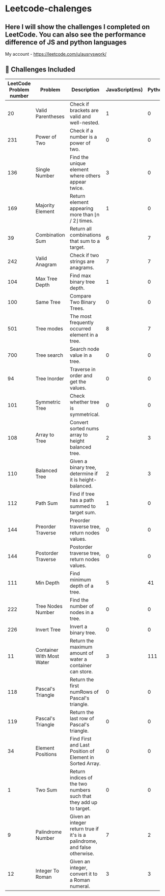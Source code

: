 # Leetcode-chalenges

## Here I will show the challenges I completed on LeetCode. You can also see the performance difference of JS and python languages

My account - https://leetcode.com/u/ausryswork/

## 🚀 Challenges Included

| LeetCode Problem number   | Problem           | Description                                        | JavaScript(ms) | Python(ms) | Time complexity |
| --- | ----------------- | -------------------------------------------------- | -------------- | ---------- |---------|
| 20   | Valid Parentheses | Check if brackets are valid and well-nested.       |       1         |  0          |  O (n)  |
| 231   | Power of Two      | Check if a number is a power of two.               |     0           |    0        |  O (1) |
| 136   | Single Number     | Find the unique element where others appear twice. |      3          |      0      | O (n) |
| 169   | Majority Element  | Return element appearing more than ⌊n / 2⌋ times.  |        1        |     0       | O (n)  |
| 39   | Combination Sum   | Return all combinations that sum to a target.      |         6       |     7       |O (n^t)   |
| 242   | Valid Anagram     | Check if two strings are anagrams.                 |        7        |      7      | O (n)  |
| 104 | Max Tree Depth    | Find max binary tree depth.                        | 1              | 0          |  O (n)   |
| 100 | Same Tree         | Compare Two Binary Trees.                           | 0              | 0          |  O (n) |
| 501 | Tree modes        | The most frequently occurred element in a tree.     | 8              | 7          |  O (n)  |
| 700 | Tree search       | Search node value in a tree.                        | 0              | 0          |  O (log (n))  |
| 94  | Tree Inorder      | Traverse in order and get the values.               | 0              | 0          |  O (n) |
| 101 | Symmetric Tree    | Check whether tree is symmetrical.                  | 0              | 0          | O (n)     |
| 108 | Array to Tree    | Convert sorted nums array to height balanced tree.                 | 2              | 3   | O (n)   |
| 110 | Balanced Tree   | Given a binary tree, determine if it is height-balanced. | 2              | 3          |  O (n)  |
| 112 | Path Sum   | Find if tree has a path summed to target sum. | 1              | 0          |  O (n)     |
| 144 | Preorder Traverse   | Preorder traverse tree, return nodes values. | 0              | 0          | O (n)    |
| 144 | Postorder Traverse   | Postorder traverse tree, return nodes values. | 0              | 0          | O (n)     |
| 111 | Min Depth   | Find minimum depth of a tree. | 5              | 41          | O (n)     |
| 222 | Tree Nodes Number  | Find the number of nodes in a tree. | 0              | 0        | O (n)   |
| 226 | Invert Tree  | Invert a binary tree. | 0              | 0          |  O (n)   |
| 11 |Container With Most Water  | Return the maximum amount of water a container can store. | 3              | 111     | O (n)   |
| 118 |Pascal's Triangle  | Return the first numRows of Pascal's triangle. | 0              | 0          | O (n^2) |
| 119 |Pascal's Triangle  | Return the last row of Pascal's triangle. | 0              | 0          | O (n^2) |
| 34 |Element Positions  | Find First and Last Position of Element in Sorted Array. | 0              | 0          | O (log(n)) |
| 1 |Two Sum  | Return indices of the two numbers such that they add up to target. | 0              | 0          | O (n)|
| 9 |Palindrome Number  | Given an integer return true if it's is a palindrome, and false otherwise. | 7              | 2          | O (1)|
| 12 |Integer To Roman  | Given an integer, convert it to a Roman numeral. | 3              | 3          | O (n)|
